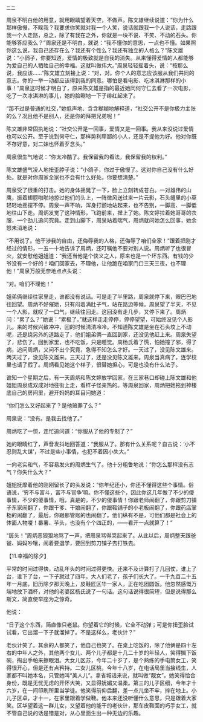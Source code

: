     二二 

   周泉不明白他的用意，就用眼睛望着天空，不做声。陈文雄继续说道：“你为什么那样傲慢，不睬我？我要求你笑就对我一个人笑，说话就跟我一个人说话，走路跟我一个人走路，总之，除了有我在之外，你就是一块不说、不笑、不动的石头。你能够答应我么？”周泉还是不明白，就说：“我不懂你的意思，一点也不懂。如果照你这么说，我自己还存在么？我还有个性么？我还有独立的人格么？”陈文雄说：“小鸽子，你要知道，爱情的极致就是自我的消失。从来懂得爱情的人都能够为爱自己的人牺牲自己的幸福。这就叫做伟大。”周泉轻轻摇着头，说：“按那么说，我应该……”陈文雄立刻接上说：“对，对。你个人的意志应该服从我们共同的意志。你的一举一动都应该得到我的同意。哪怕是看电影、吃冰淇淋那样的小事！”周泉这时候才明白了，原来陈文雄是指的最近她同何守仁去看了一次电影，吃了一次冰淇淋的事儿，她的脸唰地一下子绯红起来了。

   “那不过是普通的社交，”她低声地、含含糊糊地解释道，“社交公开不是你极力主张的么？况且他不是别人，还是你的拜把兄弟呢！”

   陈文雄非常固执地说：“社交公开是一回事，爱情又是一回事。我从来没说过爱情也可以公开。至于说到何守仁，那样势利卑鄙的小人，还是不提他为好。他对你既不存好意，对二妹也怀着歹念头。”

   周泉很生气地说：“你太冷酷了。我保留我的看法，我保留我的权利。”

   陈文雄盛气凌人地扭歪脖子说：“小鸽子，你过于傲慢了。这对你自己没有什么好处。就是对你周家全家也不会有什么好处。你要想清楚。”

   周泉受了很重的打击。她的身体摇晃了一下，脸上立刻转成苍白。一对雄伟的山鹰，振着翅膀啪啪地掠过他们的头上，一阵微风送过来一片云影，石头缝里的小草轻轻地摇摆不停。周泉一声不响，浑身打颤地站起来，也不告别，一脚高、一脚低地往山下走。周炳发觉了这种情形，飞跑前来，撵上了她。陈文婷拉着她哥哥的衣服，一个劲儿追问究竟。走到山脚下，周泉站着喘气，周炳就问她怎么回事，她余怒未消地说：

   “不用说了。他干涉我的自由，还侮辱我的人格，还侮辱了咱们全家！”跟着把刚才经过的情形，一五一十地告诉了周炳，还叮嘱他不要对别人说。周炳听了也很冒火，就安慰他姐姐道：“我还当他是个侠义之人，原来也是一个坏东西。有钱的少爷没有一个好的！咱们回家去，不理他，让他跪在咱家门口三天三夜，也不理他！”周泉万般无奈地点点头说：

   “对。咱们不理他！”

   姐弟俩继续往家里走，谁都没有说话。可是走了半里路，周泉就停下来，眼巴巴地往回望。周炳不好催她，只有闷着满肚子气，站在路边等候。周泉望了半天，不见一个人影，就叹了一口气，继续往回走。这回没有走几步，又停下来了。周炳问：“累了么？”她说：“累极了。”就这样走走停停，停停望望，可始终没见个人影儿。来的时候兴致冲冲，回的时候清清冷冷。不知道陈文雄是坐在石头坟上不动呢，还是绕另外的道路走了，他们姐弟俩一直回到家，还没见他赶上来。周泉失望了，悲伤了。回到家里，也不吃饭，只是睡觉。周杨氏着了慌，怕她撞了邪，得了病，追问周炳，又问不出个究竟，急得不知怎么才好。一天过了，没见陈文雄来。两天过了，没见陈文雄来。三天过了，还是没见陈文雄来。周泉当真病了，连学校里也请了假了。周炳看见她这个样子，很替她担心，可是也没有什么法子。

   谁知一个星期之后，有一天周炳和陈文婷放学回家，在三家巷口却碰上陈文雄和他姐姐周泉成双成对地往街上走，看样子怪亲热的。等周泉回家，周炳把她拖到神楼底自己的房间里，避开妈妈的耳目问她道：

   “你们怎么又好起来了？是他赔罪了么？”

   周泉说：“没有。是我去找他了。”

   周炳吃了一惊，连忙追问道：“你服从了他的专制了？”

   她的眼睛红了，声音发抖地回答道：“我服从了。那有什么关系呢？自古说：‘小不忍则乱大谋’，不过是些小事情，也犯不着因小失大。”

   一向老实和气，不容易发火的周炳生气了。他十分粗鲁地说：“你怎么那样没有志气？你失什么大？”

   姐姐抚摩着他的刚刚留长了的头发说：“你年纪还小，你还不懂得这些个事情。俗语说，‘穷不与富斗，富不与官争’嘛。你不懂这些个，因此你这几年做了不少的傻事情，不少的傻事情，哦，真是的，不少的傻事情！你跟老师闹翻了，你跟剪刀铺子东家闹翻了，你跟干爹、干娘闹翻了，你跟鞋铺子的小老板闹翻了，你跟药店掌柜的闹翻了，最后，你跟那管账的也闹翻了。他们纵有不是，可他们都是社会上的体面人物嗄！番薯、芋头，也没有个个四正的，——看开一点就算了！”

   “孱头！”周炳恶狠狠地骂了一声，把周泉骂得哭起来了。从此以后，周炳整天跟爸爸、妈妈吵嚷，闹着要退学，要回到剪刀铺子去打铁去。

   【11.幸福的除夕】

   平常的时间过得快，动乱年头的时间过得更快。还来不及计算打了几回仗，谁上了台，谁下了台，一下子就过了四年。大人们老了，孩子们长大了。一千九百二十五年一月底，旧历除夕那天晚上，皮鞋匠区华一家人，正在吃团圆饭。他忽然感慨万端地放下酒杯，对他的老婆区杨氏说了一句话。这句话说得很简短，但是说得那么斯文，简直使举座为之惊奇。

   他说：

   “日子这个东西，简直像只老鼠。你望着它的时候，它全不动弹；可是你扭歪脸试试看，它出溜一下子就溜掉了。不是这样么，老伙计？”

   老伙计笑了。其余的人都笑了，他自己也笑了。在桌上吃饭的，除了他俩是四十左右的中年人之外，其他两个女儿、两个儿子都是十几二十岁的年轻人，笑得搁下饭碗，掏出手帕来擦眼泪。大女儿区苏，今年二十岁了，是个熟练的手电筒女工，笑得很开心，但是还有点矜持。二女儿区桃，今年十八岁，在电话局里当接线生，人家都不叫她本名，只管她叫“美人儿”。拿省城话来说，就叫做“靓女”。她笑得恰合身份，既是无忧无虑的开怀大笑，又显得妩媚又温柔。第三的儿子区细，今年才十六岁，在一间印刷所里当学徒。他笑得前仰后翻，差一点儿坐不牢，摔在地上。小儿子区卓，才十一，在家里跟着学做鞋。他本来还没听懂什么意思，只是跟着大家笑。区华望着这一群儿女，又望着他的能干的老伙计，那车皮鞋面的巧手女工，就不管自己说的话是错是对，从心里面生出一种无边的乐趣。

